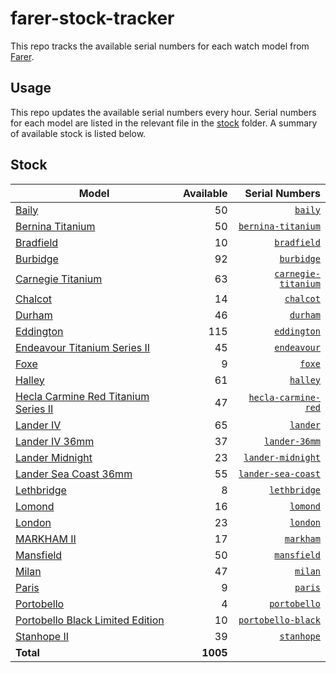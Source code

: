 # farer-stock-tracker

This repo tracks the available serial numbers for each watch model from [Farer](https://farer.com).

## Usage

This repo updates the available serial numbers every hour. Serial numbers for each model are listed in the relevant file in the [stock](./stock) folder. A summary of available stock is listed below.

## Stock

| Model | Available | Serial Numbers |
| ----- | --------: | -------------: |
| [Baily](https://usd.farer.com/products/baily) | 50 | [`baily`](./stock/baily) |
| [Bernina Titanium](https://usd.farer.com/products/bernina-titanium) | 50 | [`bernina-titanium`](./stock/bernina-titanium) |
| [Bradfield](https://usd.farer.com/products/bradfield) | 10 | [`bradfield`](./stock/bradfield) |
| [Burbidge](https://usd.farer.com/products/burbidge) | 92 | [`burbidge`](./stock/burbidge) |
| [Carnegie Titanium](https://usd.farer.com/products/carnegie-titanium) | 63 | [`carnegie-titanium`](./stock/carnegie-titanium) |
| [Chalcot](https://usd.farer.com/products/chalcot) | 14 | [`chalcot`](./stock/chalcot) |
| [Durham](https://usd.farer.com/products/durham) | 46 | [`durham`](./stock/durham) |
| [Eddington](https://usd.farer.com/products/eddington) | 115 | [`eddington`](./stock/eddington) |
| [Endeavour Titanium Series II](https://usd.farer.com/products/endeavour) | 45 | [`endeavour`](./stock/endeavour) |
| [Foxe](https://usd.farer.com/products/foxe) | 9 | [`foxe`](./stock/foxe) |
| [Halley](https://usd.farer.com/products/halley) | 61 | [`halley`](./stock/halley) |
| [Hecla Carmine Red Titanium Series II](https://usd.farer.com/products/hecla-carmine-red) | 47 | [`hecla-carmine-red`](./stock/hecla-carmine-red) |
| [Lander IV](https://usd.farer.com/products/lander) | 65 | [`lander`](./stock/lander) |
| [Lander IV 36mm](https://usd.farer.com/products/lander-36mm) | 37 | [`lander-36mm`](./stock/lander-36mm) |
| [Lander Midnight](https://usd.farer.com/products/lander-midnight) | 23 | [`lander-midnight`](./stock/lander-midnight) |
| [Lander Sea Coast 36mm](https://usd.farer.com/products/lander-sea-coast) | 55 | [`lander-sea-coast`](./stock/lander-sea-coast) |
| [Lethbridge](https://usd.farer.com/products/lethbridge) | 8 | [`lethbridge`](./stock/lethbridge) |
| [Lomond](https://usd.farer.com/products/lomond) | 16 | [`lomond`](./stock/lomond) |
| [London](https://usd.farer.com/products/london) | 23 | [`london`](./stock/london) |
| [MARKHAM II](https://usd.farer.com/products/markham) | 17 | [`markham`](./stock/markham) |
| [Mansfield](https://usd.farer.com/products/mansfield) | 50 | [`mansfield`](./stock/mansfield) |
| [Milan](https://usd.farer.com/products/milan) | 47 | [`milan`](./stock/milan) |
| [Paris](https://usd.farer.com/products/paris) | 9 | [`paris`](./stock/paris) |
| [Portobello](https://usd.farer.com/products/portobello) | 4 | [`portobello`](./stock/portobello) |
| [Portobello Black Limited Edition](https://usd.farer.com/products/portobello-black) | 10 | [`portobello-black`](./stock/portobello-black) |
| [Stanhope II](https://usd.farer.com/products/stanhope) | 39 | [`stanhope`](./stock/stanhope) |
| **Total** | **1005** | |
